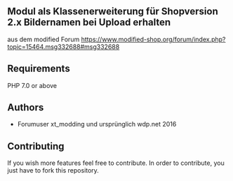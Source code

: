 ## Modul als Klassenerweiterung für Shopversion 2.x Bildernamen bei Upload erhalten

aus dem modified Forum https://www.modified-shop.org/forum/index.php?topic=15464.msg332688#msg332688

## Requirements
PHP 7.0 or above

## Authors
- Forumuser xt_modding und ursprünglich wdp.net 2016

## Contributing
If you wish more features feel free to contribute. In order to contribute, you just have to fork this repository.

